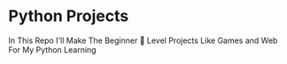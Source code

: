 # Python Projects
In This Repo I'll Make The Beginner 🔰 Level Projects Like Games and Web For My Python Learning
